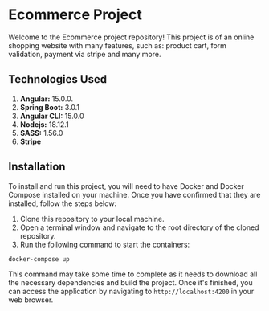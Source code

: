 # Ecommerce Project

Welcome to the Ecommerce project repository! This project is of an online shopping website with many features, such as:
product cart, form validation, payment via stripe and many more. 


## Technologies Used

1. **Angular:** 15.0.0.
1. **Spring Boot:** 3.0.1
1. **Angular CLI:** 15.0.0
1. **Nodejs:** 18.12.1
1. **SASS:** 1.56.0
1. **Stripe**

## Installation

To install and run this project, you will need to have Docker and Docker Compose installed on your machine. Once you have confirmed that they are installed, follow the steps below:

1. Clone this repository to your local machine.
2. Open a terminal window and navigate to the root directory of the cloned repository.
3. Run the following command to start the containers:

```
docker-compose up
```

This command may take some time to complete as it needs to download all the necessary dependencies and build the project. Once it's finished, you can access the application by navigating to `http://localhost:4200` in your web browser.


